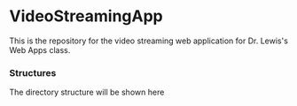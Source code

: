 # VideoStreamingApp
This is the repository for the video streaming web application for Dr. Lewis's Web Apps class.


### Structures
The directory structure will be shown here
